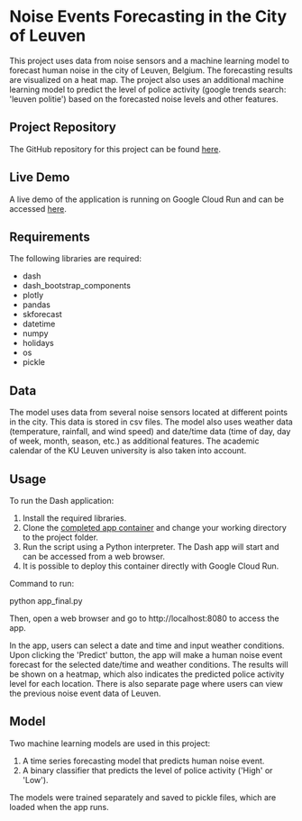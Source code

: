 # Noise Events Forecasting in the City of Leuven

This project uses data from noise sensors and a machine learning model to forecast human noise in the city of Leuven, Belgium. The forecasting results are visualized on a heat map. The project also uses an additional machine learning model to predict the level of police activity (google trends search: 'leuven politie') based on the forecasted noise levels and other features.

## Project Repository

The GitHub repository for this project can be found [here](https://github.com/uac35/MDA).

## Live Demo

A live demo of the application is running on Google Cloud Run and can be accessed [here](https://dash-mdamal-g6oxupb6zq-lz.a.run.app/).

## Requirements

The following libraries are required:

- dash
- dash_bootstrap_components
- plotly
- pandas
- skforecast
- datetime
- numpy
- holidays
- os
- pickle

## Data

The model uses data from several noise sensors located at different points in the city. This data is stored in csv files. The model also uses weather data (temperature, rainfall, and wind speed) and date/time data (time of day, day of week, month, season, etc.) as additional features. The academic calendar of the KU Leuven university is also taken into account.

## Usage

To run the Dash application:

1. Install the required libraries.
2. Clone the [completed app container](https://github.com/uac35/MDA/tree/main/app_final) and change your working directory to the project folder.
3. Run the script using a Python interpreter. The Dash app will start and can be accessed from a web browser.
4. It is possible to deploy this container directly with Google Cloud Run.

Command to run:

python app_final.py

Then, open a web browser and go to http://localhost:8080 to access the app.

In the app, users can select a date and time and input weather conditions. Upon clicking the 'Predict' button, the app will make a human noise event forecast for the selected date/time and weather conditions. The results will be shown on a heatmap, which also indicates the predicted police activity level for each location. There is also separate page where users can view the previous noise event data of Leuven.

## Model

Two machine learning models are used in this project:

1. A time series forecasting model that predicts human noise event.
2. A binary classifier that predicts the level of police activity ('High' or 'Low').

The models were trained separately and saved to pickle files, which are loaded when the app runs.
